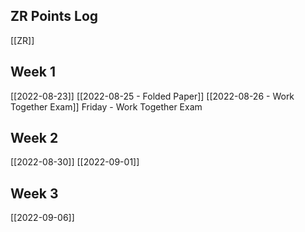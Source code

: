 ## ZR Points Log
[[ZR]]

## Week 1
[[2022-08-23]]
[[2022-08-25 - Folded Paper]]
[[2022-08-26 - Work Together Exam]]
Friday - Work Together Exam

## Week 2
[[2022-08-30]]
[[2022-09-01]]

## Week 3
[[2022-09-06]]